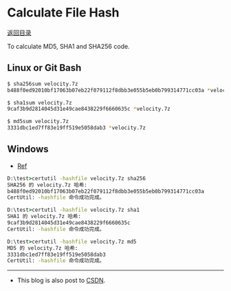 # Calculate File Hash

[返回目录](../README.md)

To calculate MD5, SHA1 and SHA256 code.

## Linux or Git Bash

```bash
$ sha256sum velocity.7z
b488f0ed92010bf17063b07eb22f079112f8dbb3e055b5eb0b799314771cc03a *velocity.7z

$ sha1sum velocity.7z
9caf3b9d2814045d31e49cae8438229f6660635c *velocity.7z

$ md5sum velocity.7z
3331dbc1ed7ff83e19ff519e5058dab3 *velocity.7z
```

## Windows

* [Ref](https://cloud.tencent.com/developer/article/1562603)

```cmd
D:\test>certutil -hashfile velocity.7z sha256
SHA256 的 velocity.7z 哈希:
b488f0ed92010bf17063b07eb22f079112f8dbb3e055b5eb0b799314771cc03a
CertUtil: -hashfile 命令成功完成。

D:\test>certutil -hashfile velocity.7z sha1
SHA1 的 velocity.7z 哈希:
9caf3b9d2814045d31e49cae8438229f6660635c
CertUtil: -hashfile 命令成功完成。

D:\test>certutil -hashfile velocity.7z md5
MD5 的 velocity.7z 哈希:
3331dbc1ed7ff83e19ff519e5058dab3
CertUtil: -hashfile 命令成功完成。
```

---

* This blog is also post to [CSDN](https://blog.csdn.net/caoi/article/details/124983043?spm=1001.2014.3001.5501).
